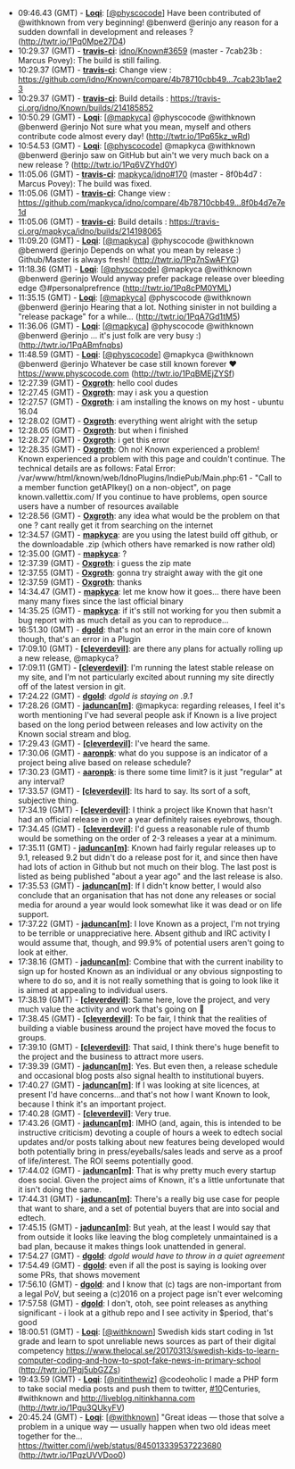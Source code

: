 * <a id="09:46.43">09:46.43 (GMT)</a> - __[Loqi](https://github.com/Loqi)__: [<a href="https://twitter.com/physcocode">@physcocode</a>] Have been contributed of @withknown from very beginning! @benwerd @erinjo any reason for a sudden downfall in development and releases ? (http://twtr.io/1Pq0Mpe27D4)
* <a id="10:29.37">10:29.37 (GMT)</a> - __[travis-ci](https://github.com/travis-ci)__: <a href="https://github.com/idno/Known/issues/3659">idno/Known#3659</a> (master - 7cab23b : Marcus Povey): The build is still failing.
* <a id="10:29.37">10:29.37 (GMT)</a> - __[travis-ci](https://github.com/travis-ci)__: Change view : https://github.com/idno/Known/compare/4b78710cbb49...7cab23b1ae23
* <a id="10:29.37">10:29.37 (GMT)</a> - __[travis-ci](https://github.com/travis-ci)__: Build details : https://travis-ci.org/idno/Known/builds/214185852
* <a id="10:50.29">10:50.29 (GMT)</a> - __[Loqi](https://github.com/Loqi)__: [<a href="https://twitter.com/mapkyca">@mapkyca</a>] @physcocode @withknown @benwerd @erinjo Not sure what you mean, myself and others contribute code almost every day! (http://twtr.io/1Pq65kz_wRd)
* <a id="10:54.53">10:54.53 (GMT)</a> - __[Loqi](https://github.com/Loqi)__: [<a href="https://twitter.com/physcocode">@physcocode</a>] @mapkyca @withknown @benwerd @erinjo saw on GitHub but ain't we very much back on a new release ? (http://twtr.io/1Pq6VZYhd0Y)
* <a id="11:05.06">11:05.06 (GMT)</a> - __[travis-ci](https://github.com/travis-ci)__: <a href="https://github.com/mapkyca/idno/issues/170">mapkyca/idno#170</a> (master - 8f0b4d7 : Marcus Povey): The build was fixed.
* <a id="11:05.06">11:05.06 (GMT)</a> - __[travis-ci](https://github.com/travis-ci)__: Change view : https://github.com/mapkyca/idno/compare/4b78710cbb49...8f0b4d7e7e1d
* <a id="11:05.06">11:05.06 (GMT)</a> - __[travis-ci](https://github.com/travis-ci)__: Build details : https://travis-ci.org/mapkyca/idno/builds/214198065
* <a id="11:09.20">11:09.20 (GMT)</a> - __[Loqi](https://github.com/Loqi)__: [<a href="https://twitter.com/mapkyca">@mapkyca</a>] @physcocode @withknown @benwerd @erinjo Depends on what you mean by release :) Github/Master is always fresh! (http://twtr.io/1Pq7nSwAFYG)
* <a id="11:18.36">11:18.36 (GMT)</a> - __[Loqi](https://github.com/Loqi)__: [<a href="https://twitter.com/physcocode">@physcocode</a>] @mapkyca @withknown @benwerd @erinjo Would anyway prefer package release over bleeding edge 😓#personalprefrence (http://twtr.io/1Pq8cPM0YML)
* <a id="11:35.15">11:35.15 (GMT)</a> - __[Loqi](https://github.com/Loqi)__: [<a href="https://twitter.com/mapkyca">@mapkyca</a>] @physcocode @withknown @benwerd @erinjo Hearing that a lot. Nothing sinister in not building a "release package" for a while... (http://twtr.io/1PqA7Gd1tM5)
* <a id="11:36.06">11:36.06 (GMT)</a> - __[Loqi](https://github.com/Loqi)__: [<a href="https://twitter.com/mapkyca">@mapkyca</a>] @physcocode @withknown @benwerd @erinjo ... it's just folk are very busy :) (http://twtr.io/1PqABmfnqbs)
* <a id="11:48.59">11:48.59 (GMT)</a> - __[Loqi](https://github.com/Loqi)__: [<a href="https://twitter.com/physcocode">@physcocode</a>] @mapkyca @withknown @benwerd @erinjo Whatever be case still known forever ❤ https://www.physcocode.com (http://twtr.io/1PqBMEjZYSf)
* <a id="12:27.39">12:27.39 (GMT)</a> - __[Oxgroth](https://github.com/Oxgroth)__: hello cool dudes
* <a id="12:27.45">12:27.45 (GMT)</a> - __[Oxgroth](https://github.com/Oxgroth)__: may i ask you a question
* <a id="12:27.57">12:27.57 (GMT)</a> - __[Oxgroth](https://github.com/Oxgroth)__: i am installing the knows on my host - ubuntu 16.04
* <a id="12:28.02">12:28.02 (GMT)</a> - __[Oxgroth](https://github.com/Oxgroth)__: everything went alright with the setup
* <a id="12:28.05">12:28.05 (GMT)</a> - __[Oxgroth](https://github.com/Oxgroth)__: but when i finished
* <a id="12:28.27">12:28.27 (GMT)</a> - __[Oxgroth](https://github.com/Oxgroth)__: i get this error
* <a id="12:28.35">12:28.35 (GMT)</a> - __[Oxgroth](https://github.com/Oxgroth)__: Oh no! Known experienced a problem!  Known experienced a problem with this page and couldn't continue. The technical details are as follows:  Fatal Error: /var/www/html/known/web/IdnoPlugins/IndiePub/Main.php:61 - "Call to a member function getAPIkey() on a non-object", on page known.vallettix.com/ If you continue to have problems, open source users have a number of resources available
* <a id="12:28.56">12:28.56 (GMT)</a> - __[Oxgroth](https://github.com/Oxgroth)__: any idea what would be the problem on that one ? cant really get it from searching on the internet
* <a id="12:34.57">12:34.57 (GMT)</a> - __[mapkyca](https://github.com/mapkyca)__: are you using the latest build off github, or the downloadable .zip (which others have remarked is now rather old)
* <a id="12:35.00">12:35.00 (GMT)</a> - __[mapkyca](https://github.com/mapkyca)__: ?
* <a id="12:37.39">12:37.39 (GMT)</a> - __[Oxgroth](https://github.com/Oxgroth)__: i guess the zip mate
* <a id="12:37.55">12:37.55 (GMT)</a> - __[Oxgroth](https://github.com/Oxgroth)__: gonna try straight away with the git one
* <a id="12:37.59">12:37.59 (GMT)</a> - __[Oxgroth](https://github.com/Oxgroth)__: thanks
* <a id="14:34.47">14:34.47 (GMT)</a> - __[mapkyca](https://github.com/mapkyca)__: let me know how it goes... there have been many many fixes since the last official binary
* <a id="14:35.25">14:35.25 (GMT)</a> - __[mapkyca](https://github.com/mapkyca)__: if it's still not working for you then submit a bug report with as much detail as you can to reproduce...
* <a id="16:51.30">16:51.30 (GMT)</a> - __[dgold](https://github.com/dgold)__: that's not an error in the main core of known though, that's an error in a Plugin
* <a id="17:09.10">17:09.10 (GMT)</a> - __[[cleverdevil]](https://github.com/[cleverdevil])__: are there any plans for actually rolling up a new release, @mapkyca?
* <a id="17:09.11">17:09.11 (GMT)</a> - __[[cleverdevil]](https://github.com/[cleverdevil])__: I'm running the latest stable release on my site, and I'm not particularly excited about running my site directly off of the latest version in git.
* <a id="17:24.22">17:24.22 (GMT)</a> - __[dgold](https://github.com/dgold)__: *dgold is staying on .9.1*
* <a id="17:28.26">17:28.26 (GMT)</a> - __[jaduncan[m]](https://github.com/jaduncan[m])__: @mapkyca: regarding releases, I feel it's worth mentioning I've had several people ask if Known is a live project based on the long period between releases and low activity on the Known social stream and blog.
* <a id="17:29.43">17:29.43 (GMT)</a> - __[[cleverdevil]](https://github.com/[cleverdevil])__: I've heard the same.
* <a id="17:30.06">17:30.06 (GMT)</a> - __[aaronpk](https://github.com/aaronpk)__: what do you suppose is an indicator of a project being alive based on release schedule?
* <a id="17:30.23">17:30.23 (GMT)</a> - __[aaronpk](https://github.com/aaronpk)__: is there some time limit? is it just "regular" at any interval?
* <a id="17:33.57">17:33.57 (GMT)</a> - __[[cleverdevil]](https://github.com/[cleverdevil])__: Its hard to say. Its sort of a soft, subjective thing.
* <a id="17:34.19">17:34.19 (GMT)</a> - __[[cleverdevil]](https://github.com/[cleverdevil])__: I think a project like Known that hasn't had an official release in over a year definitely raises eyebrows, though.
* <a id="17:34.45">17:34.45 (GMT)</a> - __[[cleverdevil]](https://github.com/[cleverdevil])__: I'd guess a reasonable rule of thumb would be something on the order of 2-3 releases a year at a minimum.
* <a id="17:35.11">17:35.11 (GMT)</a> - __[jaduncan[m]](https://github.com/jaduncan[m])__: Known had fairly regular releases up to 9.1, released 9.2 but didn't do a release post for it, and since then have had lots of action in Github but not much on their blog. The last post is listed as being published "about a year ago" and the last release is also.
* <a id="17:35.53">17:35.53 (GMT)</a> - __[jaduncan[m]](https://github.com/jaduncan[m])__: If I didn't know better, I would also conclude that an organisation that has not done any releases or social media for around a year would look somewhat like it was dead or on life support.
* <a id="17:37.22">17:37.22 (GMT)</a> - __[jaduncan[m]](https://github.com/jaduncan[m])__: I love Known as a project, I'm not trying to be terrible or unappreciative here. Absent github and IRC activity I would assume that, though, and 99.9% of potential users aren't going to look at either.
* <a id="17:38.16">17:38.16 (GMT)</a> - __[jaduncan[m]](https://github.com/jaduncan[m])__: Combine that with the current inability to sign up for hosted Known as an individual or any obvious signposting to where to do so, and it is not really something that is going to look like it is aimed at appealing to individual users.
* <a id="17:38.19">17:38.19 (GMT)</a> - __[[cleverdevil]](https://github.com/[cleverdevil])__: Same here, love the project, and very much value the activity and work that's going on 🙂
* <a id="17:38.45">17:38.45 (GMT)</a> - __[[cleverdevil]](https://github.com/[cleverdevil])__: To be fair, I think that the realities of building a viable business around the project have moved the focus to groups.
* <a id="17:39.10">17:39.10 (GMT)</a> - __[[cleverdevil]](https://github.com/[cleverdevil])__: That said, I think there's huge benefit to the project and the business to attract more users.
* <a id="17:39.39">17:39.39 (GMT)</a> - __[jaduncan[m]](https://github.com/jaduncan[m])__: Yes. But even then, a release schedule and occasional blog posts also signal health to institutional buyers.
* <a id="17:40.27">17:40.27 (GMT)</a> - __[jaduncan[m]](https://github.com/jaduncan[m])__: If I was looking at site licences, at present I'd have concerns...and that's not how I want Known to look, because I think it's an important project.
* <a id="17:40.28">17:40.28 (GMT)</a> - __[[cleverdevil]](https://github.com/[cleverdevil])__: Very true.
* <a id="17:43.26">17:43.26 (GMT)</a> - __[jaduncan[m]](https://github.com/jaduncan[m])__: IMHO (and, again, this is intended to be instructive criticism) devoting a couple of hours a week to edtech social updates and/or posts talking about new features being developed would both potentially bring in press/eyeballs/sales leads and serve as a proof of life/interest. The ROI seems potentially good.
* <a id="17:44.02">17:44.02 (GMT)</a> - __[jaduncan[m]](https://github.com/jaduncan[m])__: That is why pretty much every startup does social. Given the project aims of Known, it's a little unfortunate that it isn't doing the same.
* <a id="17:44.31">17:44.31 (GMT)</a> - __[jaduncan[m]](https://github.com/jaduncan[m])__: There's a really big use case for people that want to share, and a set of potential buyers that are into social and edtech.
* <a id="17:45.15">17:45.15 (GMT)</a> - __[jaduncan[m]](https://github.com/jaduncan[m])__: But yeah, at the least I would say that from outside it looks like leaving the blog completely unmaintained is a bad plan, because it makes things look unattended in general.
* <a id="17:54.27">17:54.27 (GMT)</a> - __[dgold](https://github.com/dgold)__: *dgold would have to throw in a quiet agreement*
* <a id="17:54.49">17:54.49 (GMT)</a> - __[dgold](https://github.com/dgold)__: even if all the post is saying is looking over some PRs, that shows movement
* <a id="17:56.10">17:56.10 (GMT)</a> - __[dgold](https://github.com/dgold)__: and I know that (c) tags are non-important from a legal PoV, but seeing a (c)2016 on a project page isn't ever welcoming
* <a id="17:57.58">17:57.58 (GMT)</a> - __[dgold](https://github.com/dgold)__: I don't, otoh, see point releases as anything significant - i look at a github repo and I see activity in $period, that's good
* <a id="18:00.51">18:00.51 (GMT)</a> - __[Loqi](https://github.com/Loqi)__: [<a href="https://twitter.com/withknown">@withknown</a>] Swedish kids start coding in 1st grade and learn to spot unreliable news sources as part of their digital competency https://www.thelocal.se/20170313/swedish-kids-to-learn-computer-coding-and-how-to-spot-fake-news-in-primary-school (http://twtr.io/1Pqj5ubGZZs)
* <a id="19:43.59">19:43.59 (GMT)</a> - __[Loqi](https://github.com/Loqi)__: [<a href="https://twitter.com/nitinthewiz">@nitinthewiz</a>] @codeoholic I made a PHP form to take social media posts and push them to twitter, <a href="https://github.com/idno/Known/issues/10">#10</a>Centuries, #withknown and http://liveblog.nitinkhanna.com (http://twtr.io/1Pqu3QUkyFV)
* <a id="20:45.24">20:45.24 (GMT)</a> - __[Loqi](https://github.com/Loqi)__: [<a href="https://twitter.com/withknown">@withknown</a>] "Great ideas — those that solve a problem in a unique way — usually happen when two old ideas meet together for the… https://twitter.com/i/web/status/845013339537223680 (http://twtr.io/1PqzUVVDoo0)
